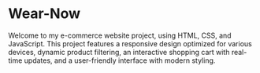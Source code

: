 # Wear-Now
 Welcome to my e-commerce website project, using HTML, CSS, and JavaScript. This project features a responsive design optimized for various devices, dynamic product filtering, an interactive shopping cart with real-time updates, and a user-friendly interface with modern styling.
